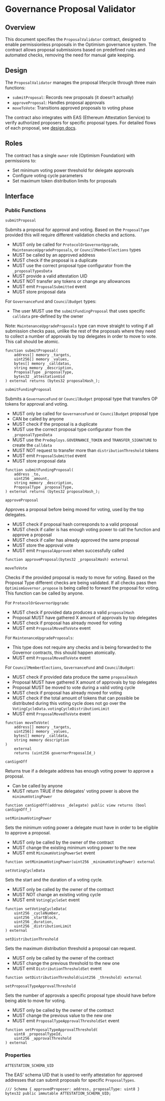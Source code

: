 
# Governance Proposal Validator


## Overview


This document specifies the `ProposalValidator` contract, designed to enable permissionless proposals in the Optimism
governance system. The contract allows proposal submissions based on predefined rules and automated checks, removing the
need for manual gate keeping.


## Design


The `ProposalValidator` manages the proposal lifecycle through three main functions:

- `submitProposal`: Records new proposals (it doesn’t actually)
- `approveProposal`: Handles proposal approvals
- `moveToVote`: Transitions approved proposals to voting phase

The contract also integrates with EAS (Ethereum Attestation Service) to verify authorized proposers for specific proposal
types. For detailed flows of each proposal, see [design docs](https://github.com/ethereum-optimism/design-docs/pull/260).


## Roles


The contract has a single `owner` role (Optimism Foundation) with permissions to:

- Set minimum voting power threshold for delegate approvals
- Configure voting cycle parameters
- Set maximum token distribution limits for proposals

## Interface


### Public Functions


`submitProposal`


Submits a proposal for approval and voting. Based on the `ProposalType` provided this will require different validation
checks and actions.

- MUST only be called for `ProtocolOrGovernorUpgrade`, `MaintenanceUpgradeProposals`, or `CouncilMemberElections` types
- MUST be called by an approved address
- MUST check if the proposal is a duplicate
- MUST use the correct proposal type configurator from the `_proposalTypesData`
- MUST provide a valid attestation UID
- MUST NOT transfer any tokens or change any allowances
- MUST emit `ProposalSubmitted` event
- MUST store proposal data

For `GovernanceFund` and `CouncilBudget` types:

- The user MUST use the `submitFundingProposal` that uses specific `calldata` pre-defined by the owner

Note: `MaintenanceUpgradeProposals` type can move straight to voting if all submission checks pass, unlike the rest of the
proposals where they need to collect a number of approvals by top delegates in order to move to vote. This call should be
atomic.


```plain text
function submitProposal(
    address[] memory _targets,
    uint256[] memory _values,
    bytes[] memory _calldatas,
    string memory _description,
    ProposalType _proposalType,
    bytes32 _attestationUid
) external returns (bytes32 proposalHash_);
```


`submitFundingProposal`


Submits a `GovernanceFund` or `CouncilBudget` proposal type that transfers OP tokens for approval and voting.

- MUST only be called for `GovernanceFund` or `CouncilBudget` proposal type
- CAN be called by anyone
- MUST check if the proposal is a duplicate
- MUST use the correct proposal type configurator from the `_proposalTypesData`
- MUST use the `Predeploys.GOVERNANCE_TOKEN` and `TRANSFER_SIGNATURE` to create the `calldata`
- MUST NOT request to transfer more than `distributionThreshold` tokens
- MUST emit `ProposalSubmitted` event
- MUST store proposal data

```plain text
function submitFundingProposal(
    address _to,
    uint256 _amount,
    string memory _description,
    ProposalType _proposalType,
) external returns (bytes32 proposalHash_);
```


`approveProposal`


Approves a proposal before being moved for voting, used by the top delegates.

- MUST check if proposal hash corresponds to a valid proposal
- MUST check if caller is has enough voting power to call the function and approve a proposal
- MUST check if caller has already approved the same proposal
- MUST store the approval vote
- MUST emit `ProposalApproved` when successfully called

```plain text
function approveProposal(bytes32 _proposalHash) external
```


`moveToVote`


Checks if the provided proposal is ready to move for voting. Based on the Proposal Type different checks are being
validated. If all checks pass then `OptimismGovernor.propose` is being called to forward the proposal for voting. This
function can be called by anyone.


For `ProtocolOrGovernorUpgrade`:

- MUST check if provided data produces a valid `proposalHash`
- Proposal MUST have gathered X amount of approvals by top delegates
- MUST check if proposal has already moved for voting
- MUST emit `ProposalMovedToVote` event

For `MaintenanceUpgradeProposals`:

- This type does not require any checks and is being forwarded to the Governor contracts, this should happen atomically.
- MUST emit `ProposalMovedToVote` event

For `CouncilMemberElections`, `GovernanceFund` and `CouncilBudget`:

- MUST check if provided data produce the same `proposalHash`
- Proposal MUST have gathered X amount of approvals by top delegates
- Proposal MUST be moved to vote during a valid voting cycle
- MUST check if proposal has already moved for voting
- MUST check if the total amount of tokens that can possible be distributed during this voting cycle does not go over the
`VotingCycleData.votingCycleDistributionLimit`
- MUST emit `ProposalMovedToVote` event

```plain text
function moveToVote(
    address[] memory _targets,
    uint256[] memory _values,
    bytes[] memory _calldata,
    string memory description
)
    external
    returns (uint256 governorProposalId_)
```


`canSignOff`


Returns true if a delegate address has enough voting power to approve a proposal.

- Can be called by anyone
- MUST return TRUE if the delegates' voting power is above the `minimumVotingPower`

```plain text
function canSignOff(address _delegate) public view returns (bool canSignOff_)
```


`setMinimumVotingPower`


Sets the minimum voting power a delegate must have in order to be eligible to approve a proposal.

- MUST only be called by the owner of the contract
- MUST change the existing minimum voting power to the new
- MUST emit `MinimumVotingPowerSet` event

```plain text
function setMinimumVotingPower(uint256 _minimumVotingPower) external
```


`setVotingCycleData`


Sets the start and the duration of a voting cycle.

- MUST only be called by the owner of the contract
- MUST NOT change an existing voting cycle
- MUST emit `VotingCycleSet` event

```plain text
function setVotingCycleData(
    uint256 _cycleNumber,
    uint256 _startBlock,
    uint256 _duration,
    uint256 _distributionLimit
) external
```


`setDistributionThreshold`


Sets the maximum distribution threshold a proposal can request.

- MUST only be called by the owner of the contract
- MUST change the previous threshold to the new one
- MUST emit `DistributionThresholdSet` event

```plain text
function setDistributionThreshold(uint256 _threshold) external
```


`setProposalTypeApprovalThreshold`


Sets the number of approvals a specific proposal type should have before being able to move for voting.

- MUST only be called by the owner of the contract
- MUST change the previous value to the new one
- MUST emit `ProposalTypeApprovalThresholdSet` event

```plain text
function setProposalTypeApprovalThreshold(
    uint8 _proposalTypeId,
    uint256 _approvalThreshold
) external
```


### Properties


`ATTESTATION_SCHEMA_UID`


The EAS' schema UID that is used to verify attestation for approved addresses that can submit proposals for specific
`ProposalTypes`.


```plain text
/// Schema { approvedProposer: address, proposalType: uint8 }
bytes32 public immutable ATTESTATION_SCHEMA_UID;
```

